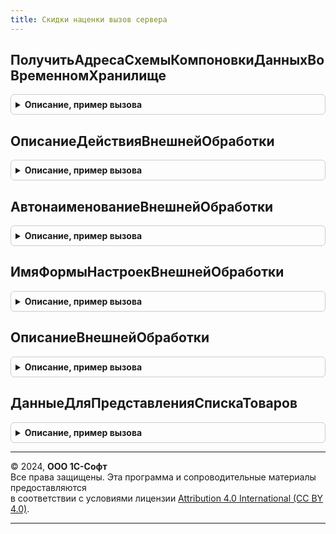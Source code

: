 ```yaml
---
title: Скидки наценки вызов сервера
---
```



## ПолучитьАдресаСхемыКомпоновкиДанныхВоВременномХранилище
<details style="margin: 1em 0; padding: 0.5em; border: 1px solid #ccc; border-radius: 6px;">

<summary style="font-weight: bold; cursor: pointer;">Описание, пример вызова</summary>

```bsl

// Получить адреса схемы компоновки данных во временном хранилище
//
// Параметры:
//  Форма - ФормаКлиентскогоПриложения - Форма, содержит в том числе:
//  	* Объект - ДокументОбъект - Документ
//  Имя - Строка - Имя схемы.
//
// Возвращаемое значение:
//  Структура - адреса схемы компоновки данных во временном хранилище.
//
Функция ПолучитьАдресаСхемыКомпоновкиДанныхВоВременномХранилище(Форма, Имя) Экспорт
```

Пример вызова
```bsl
Результат = СкидкиНаценкиВызовСервера.ПолучитьАдресаСхемыКомпоновкиДанныхВоВременномХранилище(Форма, Имя) 
```
</details>

## ОписаниеДействияВнешнейОбработки
<details style="margin: 1em 0; padding: 0.5em; border: 1px solid #ccc; border-radius: 6px;">

<summary style="font-weight: bold; cursor: pointer;">Описание, пример вызова</summary>

```bsl

// Описание действия внешней обработки
//
// Параметры:
//  ВнешняяОбработка - ВнешняяОбработка - Объект подключенной обработки.
//  АдресНастроекВнешнейОбработки - Строка - Адрес настроек во временном хранилище.
//
// Возвращаемое значение:
//  Строка - Описание действия внешней обработки.
//
Функция ОписаниеДействияВнешнейОбработки(ВнешняяОбработка, АдресНастроекВнешнейОбработки) Экспорт
```

Пример вызова
```bsl
Результат = СкидкиНаценкиВызовСервера.ОписаниеДействияВнешнейОбработки(ВнешняяОбработка, АдресНастроекВнешнейОбработки) 
```
</details>

## АвтонаименованиеВнешнейОбработки
<details style="margin: 1em 0; padding: 0.5em; border: 1px solid #ccc; border-radius: 6px;">

<summary style="font-weight: bold; cursor: pointer;">Описание, пример вызова</summary>

```bsl

// Автонаименование внешней обработки
//
// Параметры:
//  ВнешняяОбработка - ВнешняяОбработка - Объект подключенной обработки.
//  АдресНастроекВнешнейОбработки - Строка - Адрес настроек во временном хранилище.
//
// Возвращаемое значение:
//  Строка - Наименование
//
Функция АвтонаименованиеВнешнейОбработки(ВнешняяОбработка, АдресНастроекВнешнейОбработки) Экспорт
```

Пример вызова
```bsl
Результат = СкидкиНаценкиВызовСервера.АвтонаименованиеВнешнейОбработки(ВнешняяОбработка, АдресНастроекВнешнейОбработки) 
```
</details>

## ИмяФормыНастроекВнешнейОбработки
<details style="margin: 1em 0; padding: 0.5em; border: 1px solid #ccc; border-radius: 6px;">

<summary style="font-weight: bold; cursor: pointer;">Описание, пример вызова</summary>

```bsl

// Имя формы настроек внешней обработки
//
// Параметры:
//  ВнешняяОбработка - ВнешняяОбработка - Объект подключенной обработки.
//  АдресНастроекВнешнейОбработки - Строка - Адрес настроек во временном хранилище.
//
// Возвращаемое значение:
//  Строка - Имя формы настроек внешней обработки.
//
Функция ИмяФормыНастроекВнешнейОбработки(ВнешняяОбработка, АдресНастроекВнешнейОбработки) Экспорт
```

Пример вызова
```bsl
Результат = СкидкиНаценкиВызовСервера.ИмяФормыНастроекВнешнейОбработки(ВнешняяОбработка, АдресНастроекВнешнейОбработки) 
```
</details>

## ОписаниеВнешнейОбработки
<details style="margin: 1em 0; padding: 0.5em; border: 1px solid #ccc; border-radius: 6px;">

<summary style="font-weight: bold; cursor: pointer;">Описание, пример вызова</summary>

```bsl

// Описание внешней обработки
//
// Параметры:
//  ВнешняяОбработка - ВнешняяОбработка - Объект подключенной обработки.
//  АдресНастроекВнешнейОбработки - Строка - Адрес настроек во временном хранилище.
//
// Возвращаемое значение:
//  Структура - Описание внешней обработки.
//
Функция ОписаниеВнешнейОбработки(ВнешняяОбработка, АдресНастроекВнешнейОбработки) Экспорт
```

Пример вызова
```bsl
Результат = СкидкиНаценкиВызовСервера.ОписаниеВнешнейОбработки(ВнешняяОбработка, АдресНастроекВнешнейОбработки) 
```
</details>

## ДанныеДляПредставленияСпискаТоваров
<details style="margin: 1em 0; padding: 0.5em; border: 1px solid #ccc; border-radius: 6px;">

<summary style="font-weight: bold; cursor: pointer;">Описание, пример вызова</summary>

```bsl

// Данные для представления списка товаров
//
// Параметры:
//  Ссылка - СправочникСсылка.СкидкиНаценки - Скидка (наценка).
//
// Возвращаемое значение:
//  Структура - Данные для представления списка товаров.
//
Функция ДанныеДляПредставленияСпискаТоваров(Ссылка) Экспорт
```

Пример вызова
```bsl
Результат = СкидкиНаценкиВызовСервера.ДанныеДляПредставленияСпискаТоваров(Ссылка) 
```
</details>

---

© 2024, **ООО 1С-Софт**  
Все права защищены. Эта программа и сопроводительные материалы предоставляются  
в соответствии с условиями лицензии [Attribution 4.0 International (CC BY 4.0)](https://creativecommons.org/licenses/by/4.0/legalcode).

---
